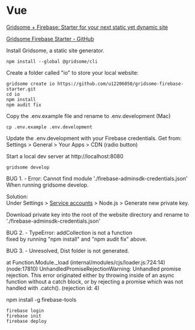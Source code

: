 # Vue  

<!-- https://modelearth.github.io/community/resources/vue/ -->

[Gridsome + Firebase: Starter for your next static yet dynamic site](https://medium.com/day4/gridsome-firebase-starter-for-your-next-static-yet-dynamic-site-a0676bb5b8ba)  

[Gridsome Firebase Starter - GitHub](https://github.com/u12206050/gridsome-firebase-starter)
<!-- Also potentially usefull https://blog.logrocket.com/vue-firebase-authentication/ -->

Install Gridsome, a static site generator.

```
npm install --global @gridsome/cli
```

Create a folder called "io" to store your local website:  

```
gridsome create io https://github.com/u12206050/gridsome-firebase-starter.git
cd io
npm install
npm audit fix
```

Copy the .env.example file and rename to .env.development (Mac)
<!-- Note that there is already env.development without starting dot. -->

```
cp .env.example .env.development
```

Update the .env.development with your Firebase credentials.
Get from: Settings > General > Your Apps > CDN (radio button)
<!-- See docs /firebase/login -->

Start a local dev server at http://localhost:8080  
```
gridsome develop
```

BUG 1. - Error: Cannot find module './firebase-adminsdk-credentials.json'  
When running gridsome develop.  

Solution:  
Under Settings > [Service accounts](https://console.firebase.google.com/project/_/settings/serviceaccounts/adminsdk) > Node.js > Generate new private key.  

Download private key into the root of the website directory and rename to './firebase-adminsdk-credentials.json'  

<!--
Set up Firebase AdminSDK service credentials

1. Navigate to the [settings/serviceaccounts/adminsdk](https://console.firebase.google.com/u/0/project/_/settings/serviceaccounts/adminsdk) of your firebase project.
2. Make sure `Firebase Admin SDK` is current title, and click `Generate new private key`
3. Download the key and save it to the root of your project with the name firebase-adminsdk-credentials.json
4. Optional: If you use a different file name, for the saftey of everyone, include this line in your .gitignore file: *-firebase-adminsdk-*.json and update gridsome.config.js with the new file name.  
-->

BUG 2. - TypeError: addCollection is not a function  
fixed by running "npm install" and "npm audit fix" above.  



BUG 3. - Unresolved, Dist folder is not generated.  

at Function.Module._load (internal/modules/cjs/loader.js:724:14)
(node:17810) UnhandledPromiseRejectionWarning: Unhandled promise rejection. This error originated either by throwing inside of an async function without a catch block, or by rejecting a promise which was not handled with .catch(). (rejection id: 4)  


<!--
Try skipping this (it's not part of the setup instructions and had no result.)
Install Firebase Admin SDK    https://firebase.google.com/docs/admin/setup
Might not be needed (didn't resolve: Cannot find module './firebase-adminsdk-credentials.json): 

```
npm install firebase-admin --save
```
-->



npm install -g firebase-tools

<!--
Georgia Firestore IO 1


georgia-firestore-io-1
-->

```
firebase login
firebase init
firebase deploy
```


